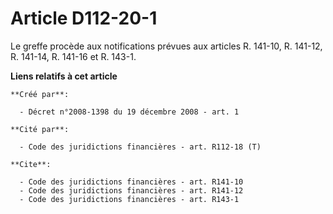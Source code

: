 # Article D112-20-1

Le greffe procède aux notifications prévues aux articles R. 141-10, R. 141-12, R. 141-14, R. 141-16 et R. 143-1.

**Liens relatifs à cet article**

	**Créé par**:

	  - Décret n°2008-1398 du 19 décembre 2008 - art. 1

	**Cité par**:

	  - Code des juridictions financières - art. R112-18 (T)

	**Cite**:

	  - Code des juridictions financières - art. R141-10
	  - Code des juridictions financières - art. R141-12
	  - Code des juridictions financières - art. R143-1
